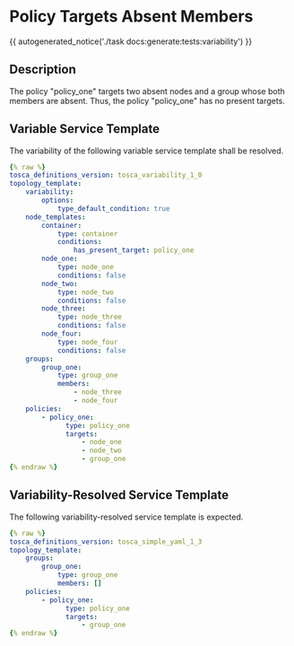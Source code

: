 # Policy Targets Absent Members

{{ autogenerated_notice('./task docs:generate:tests:variability') }}

## Description

The policy "policy_one" targets two absent nodes and a group whose both members are absent. Thus, the policy "policy_one" has no present targets.

## Variable Service Template

The variability of the following variable service template shall be resolved.

```yaml linenums="1"
{% raw %}
tosca_definitions_version: tosca_variability_1_0
topology_template:
    variability:
        options:
            type_default_condition: true
    node_templates:
        container:
            type: container
            conditions:
                has_present_target: policy_one
        node_one:
            type: node_one
            conditions: false
        node_two:
            type: node_two
            conditions: false
        node_three:
            type: node_three
            conditions: false
        node_four:
            type: node_four
            conditions: false
    groups:
        group_one:
            type: group_one
            members:
                - node_three
                - node_four
    policies:
        - policy_one:
              type: policy_one
              targets:
                  - node_one
                  - node_two
                  - group_one
{% endraw %}
```




## Variability-Resolved Service Template

The following variability-resolved service template is expected.

```yaml linenums="1"
{% raw %}
tosca_definitions_version: tosca_simple_yaml_1_3
topology_template:
    groups:
        group_one:
            type: group_one
            members: []
    policies:
        - policy_one:
              type: policy_one
              targets:
                  - group_one
{% endraw %}
```

